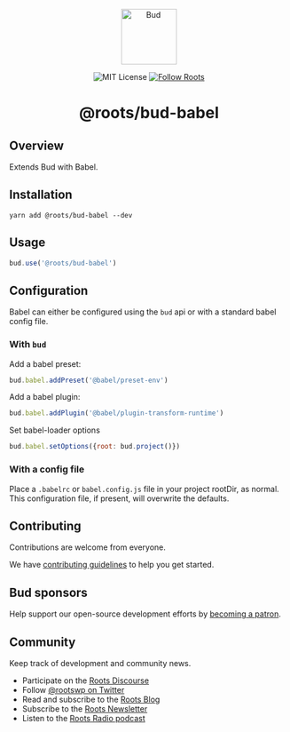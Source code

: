 <p align="center">
  <img alt="Bud" src="https://cdn.roots.io/app/uploads/logo-bud.svg" height="100">
</p>

<p align="center">
  <img
    alt="MIT License"
    src="https://img.shields.io/github/license/roots/bud?color=%23525ddc&style=flat-square"
  />

  <a href="https://twitter.com/rootswp">
    <img
      alt="Follow Roots"
      src="https://img.shields.io/twitter/follow/rootswp.svg?style=flat-square&color=1da1f2"
    />
  </a>
</p>

<h1 align="center">
  <strong>@roots/bud-babel</strong>
</h1>

## Overview

Extends Bud with Babel.

## Installation

`yarn add @roots/bud-babel --dev`

## Usage

```js
bud.use('@roots/bud-babel')
```

## Configuration

Babel can either be configured using the `bud` api or with a standard babel config file.

### With `bud`

Add a babel preset:

```js
bud.babel.addPreset('@babel/preset-env')
```

Add a babel plugin:

```js
bud.babel.addPlugin('@babel/plugin-transform-runtime')
```

Set babel-loader options

```js
bud.babel.setOptions({root: bud.project()})
```

### With a config file

Place a `.babelrc` or `babel.config.js` file in your project rootDir, as normal. This configuration file, if present, will overwrite the defaults.

## Contributing

Contributions are welcome from everyone.

We have [contributing guidelines](https://git.io/JTfPd) to help you get started.

## Bud sponsors

Help support our open-source development efforts by [becoming a patron](https://www.patreon.com/rootsdev).

## Community

Keep track of development and community news.

- Participate on the [Roots Discourse](https://discourse.roots.io/)
- Follow [@rootswp on Twitter](https://twitter.com/rootswp)
- Read and subscribe to the [Roots Blog](https://roots.io/blog/)
- Subscribe to the [Roots Newsletter](https://roots.io/subscribe/)
- Listen to the [Roots Radio podcast](https://roots.io/podcast/)
